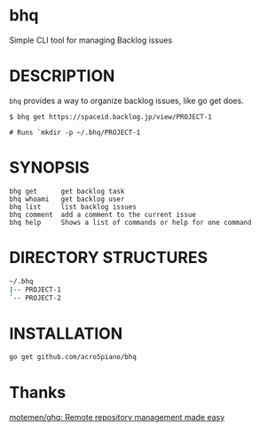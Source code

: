 # bhq

Simple CLI tool for managing Backlog issues

# DESCRIPTION

`bhq` provides a way to organize backlog issues, like go get does.

```
$ bhq get https://spaceid.backlog.jp/view/PROJECT-1

# Runs `mkdir -p ~/.bhq/PROJECT-1
```

# SYNOPSIS

```
bhg get      get backlog task
bhq whoami   get backlog user
bhq list     list backlog issues
bhq comment  add a comment to the current issue
bhq help     Shows a list of commands or help for one command
```
# DIRECTORY STRUCTURES

```sh
~/.bhq
|-- PROJECT-1
`-- PROJECT-2
```

# INSTALLATION

```sh
go get github.com/acro5piano/bhq
```

# Thanks

[motemen/ghq: Remote repository management made easy](https://github.com/motemen/ghq)
